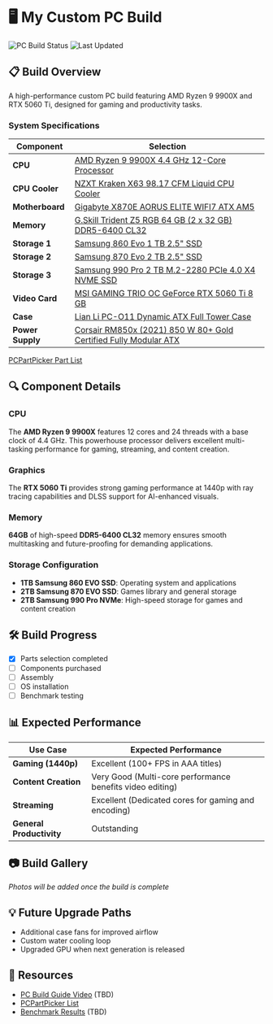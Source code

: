 # 🖥️ My Custom PC Build

![PC Build Status](https://img.shields.io/badge/Build%20Status-In%20Progress-yellow)
![Last Updated](https://img.shields.io/badge/Last%20Updated-May%202025-blue)

## 📋 Build Overview

A high-performance custom PC build featuring AMD Ryzen 9 9900X and RTX 5060 Ti, designed for gaming and productivity tasks.

### System Specifications

| Component | Selection |
|-----------|-----------|
| **CPU** | [AMD Ryzen 9 9900X 4.4 GHz 12-Core Processor](https://pcpartpicker.com/product/Z6GhP6/amd-ryzen-9-9900x-44-ghz-12-core-processor-100-100000662wof) |
| **CPU Cooler** | [NZXT Kraken X63 98.17 CFM Liquid CPU Cooler](https://pcpartpicker.com/product/JfVG3C/nzxt-kraken-x63-9817-cfm-liquid-cpu-cooler-rl-krx63-01) |
| **Motherboard** | [Gigabyte X870E AORUS ELITE WIFI7 ATX AM5](https://pcpartpicker.com/product/pLtLrH/gigabyte-x870e-aorus-elite-wifi7-atx-am5-motherboard-x870e-aorus-elite-wifi7) |
| **Memory** | [G.Skill Trident Z5 RGB 64 GB (2 x 32 GB) DDR5-6400 CL32](https://pcpartpicker.com/product/636p99/gskill-trident-z5-rgb-64-gb-2-x-32-gb-ddr5-6400-cl32-memory-f5-6400j3239g32gx2-tz5rk) |
| **Storage 1** | [Samsung 860 Evo 1 TB 2.5" SSD](https://pcpartpicker.com/product/yzfhP6/samsung-860-evo-1tb-25-solid-state-drive-mz-76e1t0bam) |
| **Storage 2** | [Samsung 870 Evo 2 TB 2.5" SSD](https://pcpartpicker.com/product/3CmmP6/samsung-870-evo-2-tb-25-solid-state-drive-mz-77e2t0bam) |
| **Storage 3** | [Samsung 990 Pro 2 TB M.2-2280 PCIe 4.0 X4 NVME SSD](https://pcpartpicker.com/product/34ytt6/samsung-990-pro-2-tb-m2-2280-pcie-40-x4-nvme-solid-state-drive-mz-v9p2t0bw) |
| **Video Card** | [MSI GAMING TRIO OC GeForce RTX 5060 Ti 8 GB](https://pcpartpicker.com/product/HrcBD3/msi-gaming-trio-oc-geforce-rtx-5060-ti-8-gb-video-card-g506t-8gtcw) |
| **Case** | [Lian Li PC-O11 Dynamic ATX Full Tower Case](https://pcpartpicker.com/product/Hwkj4D/lian-li-pc-o11dx-atx-full-tower-case-pc-o11dx) |
| **Power Supply** | [Corsair RM850x (2021) 850 W 80+ Gold Certified Fully Modular ATX](https://pcpartpicker.com/product/26rRsY/corsair-rm850x-2021-850-w-80-gold-certified-fully-modular-atx-power-supply-cp-9020200-na) |

[PCPartPicker Part List](https://pcpartpicker.com/list/rcbvC8)

## 🔍 Component Details

### CPU

The **AMD Ryzen 9 9900X** features 12 cores and 24 threads with a base clock of 4.4 GHz. This powerhouse processor delivers excellent multi-tasking performance for gaming, streaming, and content creation.

### Graphics

The **RTX 5060 Ti** provides strong gaming performance at 1440p with ray tracing capabilities and DLSS support for AI-enhanced visuals.

### Memory

**64GB** of high-speed **DDR5-6400 CL32** memory ensures smooth multitasking and future-proofing for demanding applications.

### Storage Configuration

- **1TB Samsung 860 EVO SSD**: Operating system and applications
- **2TB Samsung 870 EVO SSD**: Games library and general storage
- **2TB Samsung 990 Pro NVMe**: High-speed storage for games and content creation

## 🛠️ Build Progress

- [x] Parts selection completed
- [ ] Components purchased
- [ ] Assembly
- [ ] OS installation
- [ ] Benchmark testing

## 📊 Expected Performance

| Use Case | Expected Performance |
|----------|----------------------|
| **Gaming (1440p)** | Excellent (100+ FPS in AAA titles) |
| **Content Creation** | Very Good (Multi-core performance benefits video editing) |
| **Streaming** | Excellent (Dedicated cores for gaming and encoding) |
| **General Productivity** | Outstanding |

## 📷 Build Gallery

*Photos will be added once the build is complete*

## 💡 Future Upgrade Paths

- Additional case fans for improved airflow
- Custom water cooling loop
- Upgraded GPU when next generation is released

## 🔗 Resources

- [PC Build Guide Video](https://youtube.com/example) (TBD)
- [PCPartPicker List](https://pcpartpicker.com/list/rcbvC8)
- [Benchmark Results](https://example.com) (TBD)